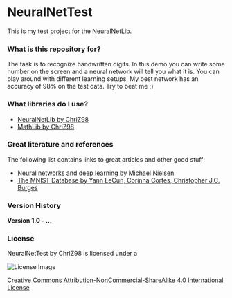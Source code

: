 # NeuralNetTest #

This is my test project for the NeuralNetLib.

### What is this repository for? ###

The task is to recognize handwritten digits. 
In this demo you can write some number on the screen and a neural network will tell you what it is. 
You can play around with different learning setups.
My best network has an accuracy of 98% on the test data. Try to beat me ;)

### What libraries do I use? ###

* [NeuralNetLib by ChriZ98](https://github.com/ChriZ982/NeuralNetLib)
* [MathLib by ChriZ98](https://github.com/ChriZ982/MathLib)

### Great literature and references ###

The following list contains links to great articles and other good stuff:

* [Neural networks and deep learning by Michael Nielsen](http://neuralnetworksanddeeplearning.com/index.html)
* [The MNIST Database by Yann LeCun, Corinna Cortes, Christopher J.C. Burges](http://yann.lecun.com/exdb/mnist/)

### Version History ###

**Version 1.0 - ...**

### License ###

NeuralNetTest by ChriZ98 is licensed under a

![License Image](https://licensebuttons.net/l/by-nc-sa/4.0/88x31.png)

[Creative Commons Attribution-NonCommercial-ShareAlike 4.0 International License](https://creativecommons.org/licenses/by-nc-sa/4.0/)
